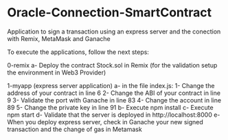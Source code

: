 # Oracle-Connection-SmartContract
Application to sign a transaction using an express server and the conection with Remix, MetaMask and Ganache

To execute the applications, follow the next steps:

0-remix
	a- Deploy the contract Stock.sol in Remix (for the validation setup the environment in Web3 Provider)
	
1-myapp (express server application)
    a- in the file index.js:
        1- Change the address of your contract in line 6
        2- Change the ABI of your contract in line 9
        3- Validate the port with Ganache in line 83
        4- Change the account in line 89
        5- Change the private key in line 91
    b- Execute npm install
    c- Execute npm start
    d- Validate that the server is deployed in http://localhost:8000
    e- When you deploy express server, check in Ganache your new signed transaction and the change of gas in Metamask